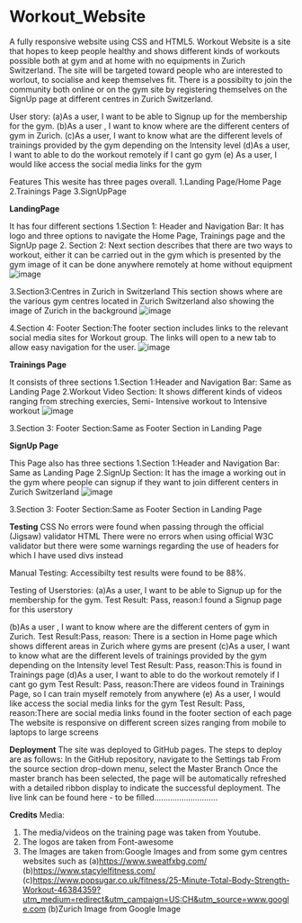 # Workout_Website
A fully responsive website using CSS and HTML5.
Workout Website is a site that hopes to keep people healthy and shows different kinds of workouts possible both at gym and at home with no equipments in Zurich Switzerland. The site will be targeted toward people who are interested to worlout, to socialise and keep themselves fit. There is a possibilty to join the community both online or on the gym site by registering themselves on the SignUp page at different centres in Zurich Switzerland.

User story:
(a)As a user, I want to be able to Signup up for the membership for the gym.
(b)As a user , I want to know where are the different centers of gym in Zurich.
(c)As a user, I want to know what are the different levels of trainings provided by the gym depending on the Intensity level
(d)As a user, I want to able to do the workout remotely if I cant go gym
(e) As a user, I would like access the social media links for the gym

Features
This wesite has three pages overall. 
1.Landing Page/Home Page
2.Trainings Page
3.SignUpPage

**LandingPage**

It has four different sections
1.Section 1: Header and Navigation Bar: It has logo and three options to navigate the Home Page, Trainings page and the SignUp page
2. Section 2: Next section describes that there are two ways to workout, either it can be carried out in the gym which is presented by the gym image of it can be done anywhere remotely at home without equipment
![image](https://user-images.githubusercontent.com/63474017/174799353-488adddd-2c0b-4d7e-be18-23f254d652d4.png)

3.Section3:Centres in Zurich in Switzerland
This section shows where are the various gym centres located in Zurich Switzerland also showing the image of Zurich in the background
![image](https://user-images.githubusercontent.com/63474017/175058669-f0381180-2f14-4c38-879c-e1e625a4085c.png)

4.Section 4: Footer Section:The footer section includes links to the relevant social media sites for Workout group. The links will open to a new tab to allow easy navigation for the user.
![image](https://user-images.githubusercontent.com/63474017/174800114-3a2ff41e-3f4c-4bd9-b471-a68101ca5075.png)


**Trainings Page**

It consists of three sections
1.Section 1:Header and Navigation Bar: Same as Landing Page
2.Workout Video Section: It shows different kinds of videos ranging from streching exercies, Semi- Intensive workout to Intensive workout
![image](https://user-images.githubusercontent.com/63474017/174803372-4c270455-582c-402f-9943-e77024710610.png)

3.Section 3: Footer Section:Same as Footer Section in Landing Page


**SignUp Page**

This Page also has three sections
1.Section 1:Header and Navigation Bar: Same as Landing Page
2.SignUp Section: It has the image a working out in the gym where people can signup if they want to join different centers in Zurich Switzerland
![image](https://user-images.githubusercontent.com/63474017/174803874-d4543f87-1238-4109-9418-def7c5a58ff8.png)

3.Section 3: Footer Section:Same as Footer Section in Landing Page


**Testing**
CSS
No errors were found when passing through the official (Jigsaw) validator
HTML
There were no errors when using official W3C validator but there were some warnings regarding the use of headers for which I have used divs instead

Manual Testing: Accessibilty test results were found to be 88%.

Testing of Userstories:
(a)As a user, I want to be able to Signup up for the membership for the gym.
Test Result: Pass, reason:I found a Signup page for this userstory

(b)As a user , I want to know where are the different centers of gym in Zurich.
Test Result:Pass, reason: There is a section in Home page which shows different areas in Zurich where gyms are present
(c)As a user, I want to know what are the different levels of trainings provided by the gym depending on the Intensity level
Test Result: Pass, reason:This is found in Trainings page
(d)As a user, I want to able to do the workout remotely if I cant go gym
Test Result: Pass, reason:There are videos found in Trainings Page, so I can train myself remotely from anywhere
(e) As a user, I would like access the social media links for the gym
Test Result: Pass, reason:There are social media links found in the footer section of each page
The website is responsive on different screen sizes ranging from mobile to laptops to large screens



**Deployment**
The site was deployed to GitHub pages. The steps to deploy are as follows:
In the GitHub repository, navigate to the Settings tab
From the source section drop-down menu, select the Master Branch
Once the master branch has been selected, the page will be automatically refreshed with a detailed ribbon display to indicate the successful deployment.
The live link can be found here - to be filled............................

**Credits**
Media:
1. The media/videos on the training page was taken from Youtube.
2. The logos are taken from Font-awesome
3. The Images are taken from:Google Images and from some gym centres websites such as 
(a)https://www.sweatfxbg.com/
(b)https://www.stacylelfitness.com/
(c)https://www.popsugar.co.uk/fitness/25-Minute-Total-Body-Strength-Workout-46384359?utm_medium=redirect&utm_campaign=US:CH&utm_source=www.google.com
(b)Zurich Image from Google Image










